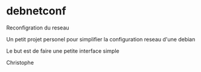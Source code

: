 # debnetconf
Reconfigration du reseau

Un petit projet personel pour simplifier la configuration reseau d'une debian

Le but est de faire une petite interface simple 

Christophe

